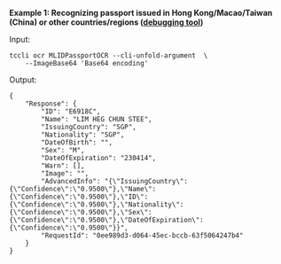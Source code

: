 **Example 1: Recognizing passport issued in Hong Kong/Macao/Taiwan (China) or other countries/regions ([debugging tool](https://console.cloud.tencent.com/api/explorer?Product=ocr&Action=MLIDPassportOCR))**



Input: 

```
tccli ocr MLIDPassportOCR --cli-unfold-argument  \
    --ImageBase64 'Base64 encoding'
```

Output: 
```
{
    "Response": {
        "ID": "E6918C",
        "Name": "LIM HEG CHUN STEE",
        "IssuingCountry": "SGP",
        "Nationality": "SGP",
        "DateOfBirth": "",
        "Sex": "M",
        "DateOfExpiration": "230414",
        "Warn": [],
        "Image": "",
        "AdvancedInfo": "{\"IssuingCountry\":{\"Confidence\":\"0.9500\"},\"Name\":{\"Confidence\":\"0.9500\"},\"ID\":{\"Confidence\":\"0.9500\"},\"Nationality\":{\"Confidence\":\"0.9500\"},\"Sex\":{\"Confidence\":\"0.9500\"},\"DateOfExpiration\":{\"Confidence\":\"0.9500\"}}",
        "RequestId": "0ee989d3-d064-45ec-bccb-63f5064247b4"
    }
}
```

